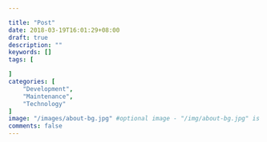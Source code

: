 ```yaml
---

title: "Post"
date: 2018-03-19T16:01:29+08:00
draft: true
description: ""
keywords: []
tags: [

]
categories: [
    "Development",
    "Maintenance",
    "Technology"
]
image: "/images/about-bg.jpg" #optional image - "/img/about-bg.jpg" is the default
comments: false
---
```



